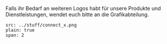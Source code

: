 Falls ihr Bedarf an weiteren Logos habt für unsere Produkte und Dienstleistungen, wendet euch bitte an die Grafikabteilung.

```image
src: ../stuff/connect_x.png
plain: true
span: 2
```